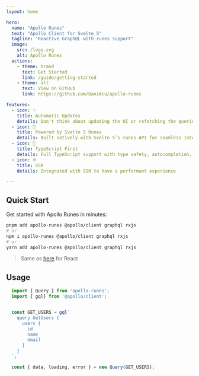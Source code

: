 ```yaml
---
layout: home

hero:
  name: "Apollo Runes"
  text: "Apollo Client for Svelte 5"
  tagline: "Reactive GraphQL with runes support"
  image:
    src: /logo.svg
    alt: Apollo Runes
  actions:
    - theme: brand
      text: Get Started
      link: /guide/getting-started
    - theme: alt
      text: View on GitHub
      link: https://github.com/DaniAcu/apollo-runes

features:
  - icon: ✨
    title: Automatic Updates
    details: Don't think about updating the UI or refetching the queries!
  - icon: 🚀
    title: Powered by Svelte 5 Runes
    details: Built natively with Svelte 5’s runes API for seamless integration.
  - icon: 🎯
    title: TypeScript First
    details: Full TypeScript support with type safety, autocompletion, and a smooth developer experience.
  - icon: 🌐
    title: SSR
    details: Integrated with SSR to have a performant experience

---
```


## Quick Start

Get started with Apollo Runes in minutes:

```bash
pnpm add apollo-runes @apollo/client graphql rxjs
# or
npm i apollo-runes @apollo/client graphql rxjs
# or
yarn add apollo-runes @apollo/client graphql rxjs
```

> Same as [here](https://www.apollographql.com/docs/react/get-started#step-2-install-dependencies) for React

## Usage

```ts
  import { Query } from 'apollo-runes';
  import { gql} from '@apollo/client';


  const GET_USERS = gql`
    query GetUsers {
      users {
        id
        name
        email
      }
    }
  `;

  const { data, loading, error } = new Query(GET_USERS);
```
